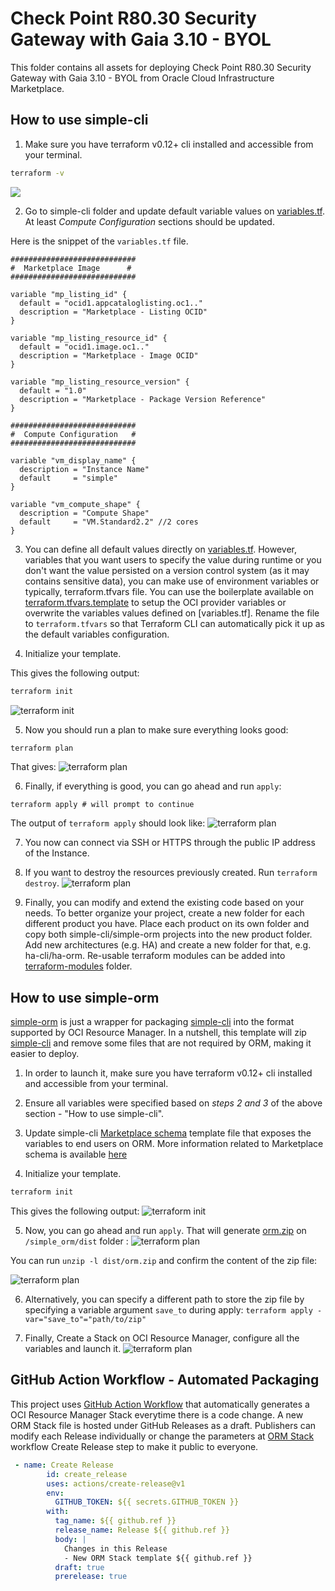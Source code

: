 # Check Point R80.30 Security Gateway with Gaia 3.10 - BYOL

This folder contains all assets for deploying Check Point R80.30 Security Gateway with Gaia 3.10 - BYOL from Oracle Cloud Infrastructure Marketplace.

## How to use simple-cli

1. Make sure you have terraform v0.12+ cli installed and accessible from your terminal.

```bash
terraform -v
```

![](./images/tf-version.png)

2. Go to simple-cli folder and update default variable values on [variables.tf](./simple-cli/variables.tf). At least *Compute Configuration* sections should be updated.

Here is the snippet of the `variables.tf` file.

```hcl
############################
#  Marketplace Image      #
############################

variable "mp_listing_id" {
  default = "ocid1.appcataloglisting.oc1.."
  description = "Marketplace - Listing OCID"
}

variable "mp_listing_resource_id" {
  default = "ocid1.image.oc1.."
  description = "Marketplace - Image OCID"
}

variable "mp_listing_resource_version" {
  default = "1.0"
  description = "Marketplace - Package Version Reference"
}

############################
#  Compute Configuration   #
############################

variable "vm_display_name" {
  description = "Instance Name"
  default     = "simple"
}

variable "vm_compute_shape" {
  description = "Compute Shape"
  default     = "VM.Standard2.2" //2 cores
}
```

3. You can define all default values directly on [variables.tf](./simple-cli/variables.tf). However, variables that you want users to specify the value during runtime or you don't want the value persisted on a version control system (as it may contains sensitive data), you can make use of environment variables or typically, terraform.tfvars file.
You can use the boilerplate available on [terraform.tfvars.template](terraform.tfvars.template) to setup the OCI provider variables or overwrite the variables values defined on [variables.tf]. Rename the file to `terraform.tfvars` so that Terraform CLI can automatically pick it up as the default variables configuration.

4. Initialize your template.

This gives the following output:

```bash
terraform init
```

![terraform init](./images/tf-init.png)

5. Now you should run a plan to make sure everything looks good:

```bash
terraform plan
```

That gives:
![terraform plan](./images/tf-plan1.png)

6. Finally, if everything is good, you can go ahead and run `apply`:

```
terraform apply # will prompt to continue
```

The output of `terraform apply` should look like:
![terraform plan](./images/tf-apply1.png)


7. You now can connect via SSH or HTTPS through the public IP address of the Instance.

8. If you want to destroy the resources previously created. Run `terraform destroy`.
![terraform plan](./images/tf-destroy.png)

9. Finally, you can modify and extend the existing code based on your needs. To better organize your project, create a new folder for each different product you have. Place each product on its own folder and copy both simple-cli/simple-orm projects into the new product folder. Add new architectures (e.g. HA) and create a new folder for that, e.g. ha-cli/ha-orm. Re-usable terraform modules can be added into [terraform-modules](terraform-modules) folder.

## How to use simple-orm

[simple-orm](./simle-orm) is just a wrapper for packaging [simple-cli](./simple-cli) into the format supported by OCI Resource Manager. In a nutshell, this template will zip [simple-cli](./simple-cli) and remove some files that are not required by ORM, making it easier to deploy.

1. In order to launch it, make sure you have terraform v0.12+ cli installed and accessible from your terminal.

2. Ensure all variables were specified based on *steps 2 and 3* of the above section - "How to use simple-cli".

3. Update simple-cli [Marketplace schema](./simple-cli/marketplace.yaml) template file that exposes the variables to end users on ORM. More information related to Marketplace schema is available [here](https://github.com/oracle-quickstart/oci-quickstart/blob/master/partners/marketplace_stack_schema.md)

3. Initialize your template.

```bash
terraform init
```

This gives the following output:
![terraform init](./images/tf-init-orm.png)

5. Now, you can go ahead and run `apply`. That will generate [orm.zip](./simple_orm/dist/orm.zip) on `/simple_orm/dist` folder :
![terraform plan](./images/tf-apply-orm.png)

You can run `unzip -l dist/orm.zip` and confirm the content of the zip file:

![terraform plan](./images/unzip-l.png)

6. Alternatively, you can specify a different path to store the zip file by specifying a variable argument `save_to` during apply: `terraform apply -var="save_to"="path/to/zip"`
 
7. Finally, Create a Stack on OCI Resource Manager, configure all the variables and launch it.
![terraform plan](./images/oci-rm.png)

## GitHub Action Workflow - Automated Packaging

This project uses [GitHub Action Workflow](https://github.com/features/actions) that automatically generates a OCI Resource Manager Stack everytime there is a code change. A new ORM Stack file is hosted under GitHub Releases as a draft. Publishers can modify each Release individually or change the parameters at [ORM Stack](.github/workflows/build-orm-stack.yml) workflow Create Release step to make it public to everyone.

```yaml
 - name: Create Release
        id: create_release
        uses: actions/create-release@v1
        env:
          GITHUB_TOKEN: ${{ secrets.GITHUB_TOKEN }}
        with:
          tag_name: ${{ github.ref }}
          release_name: Release ${{ github.ref }}
          body: |
            Changes in this Release
            - New ORM Stack template ${{ github.ref }}
          draft: true
          prerelease: true
```
